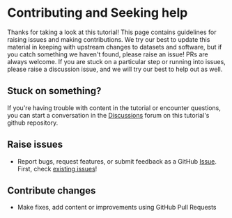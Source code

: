 # Contributing and Seeking help

Thanks for taking a look at this tutorial! This page contains guidelines for raising issues and making contributions. We try our best to update this material in keeping with upstream changes to datasets and software, but if you catch something we haven't found, please raise an issue! PRs are always welcome. If you are stuck on a particular step or running into issues, please raise a discussion issue, and we will try our best to help out as well.

## Stuck on something?

If you're having trouble with content in the tutorial or encounter questions, you can start a conversation in the [Discussions](https://github.com/e-marshall/itslive/discussions) forum on this tutorial's github repository.
## Raise issues

- Report bugs, request features, or submit feedback as a GitHub [Issue](https://docs.github.com/en/issues/tracking-your-work-with-issues/about-issues). First, check [existing issues](https://github.com/e-marshall/itslive/issues)!

## Contribute changes

- Make fixes, add content or improvements using GitHub Pull Requests
